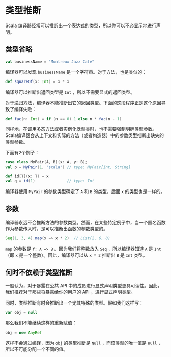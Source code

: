 # 类型推断

Scala 编译器经常可以推断出一个表达式的类型，所以你可以不必显示地进行声明。

## 类型省略

```scala
val businessName = "Montreux Jazz Café"
```

编译器可以发现 `businessName` 是一个字符串。对于方法，也是类似的：

```scala
def squareOf(x: Int) = x * x
```

编译器可以推断出返回类型是 `Int` ，所以不需要显式的返回类型。

对于递归方法，编译器不能推断出它的返回类型。下面的这段程序正是这个原因导致了编译失败：

```scala
def fac(n: Int) = if (n == 0) 1 else n * fac(n - 1)
```

同样地，在调用[多态方法](polymorphic-methods.md)或者实例化[泛型类](generic-classes.md)时，也不需要强制明确类型参数。Scala编译器会从上下文和实际的方法（或者构造器）中的参数类型推断出缺失的类型参数。

下面有2个例子：

```scala
case class MyPair[A, B](x: A, y: B);
val p = MyPair(1, "scala") // type: MyPair[Int, String]

def id[T](x: T) = x
val q = id(1)              // type: Int
```

编译器使用 `MyPair` 的参数类型确定了 `A` 和 `B` 的类型，后面 `x` 的类型也是一样的。

## 参数

编译器永远不会推断方法的参数类型。然而，在某些特定例子中，当一个匿名函数作为参数传入时，是可以推断出函数的参数类型的。

```scala
Seq(1, 3, 4).map(x => x * 2)  // List(2, 6, 8)
```

`map` 的参数是 `f: A => B` 。因为我们将整数放入 `Seq` ，所以编译器知道 `A` 是 `Int` （即 `x` 是一个整数）。因此，编译器可以从 `x * 2` 推断出 `B` 是 `Int` 类型。

## 何时不依赖于类型推断

一般认为，对于暴露在公共 API 中的成员进行显式声明类型更具可读性。因此，我们推荐对于那些将暴露给你的用户的 API ，进行显式声明类型。

同时，类型推断有时会推断出一个尤其特殊的类型。假如我们这样写：

```scala
var obj = null
```

那么我们不能继续这样的重新赋值：

```scala
obj = new AnyRef
```

这样不会通过编译，因为 `obj` 的类型推断是 `Null` ，而该类型的唯一值是 `null` ，所以不可能分配一个不同的值。